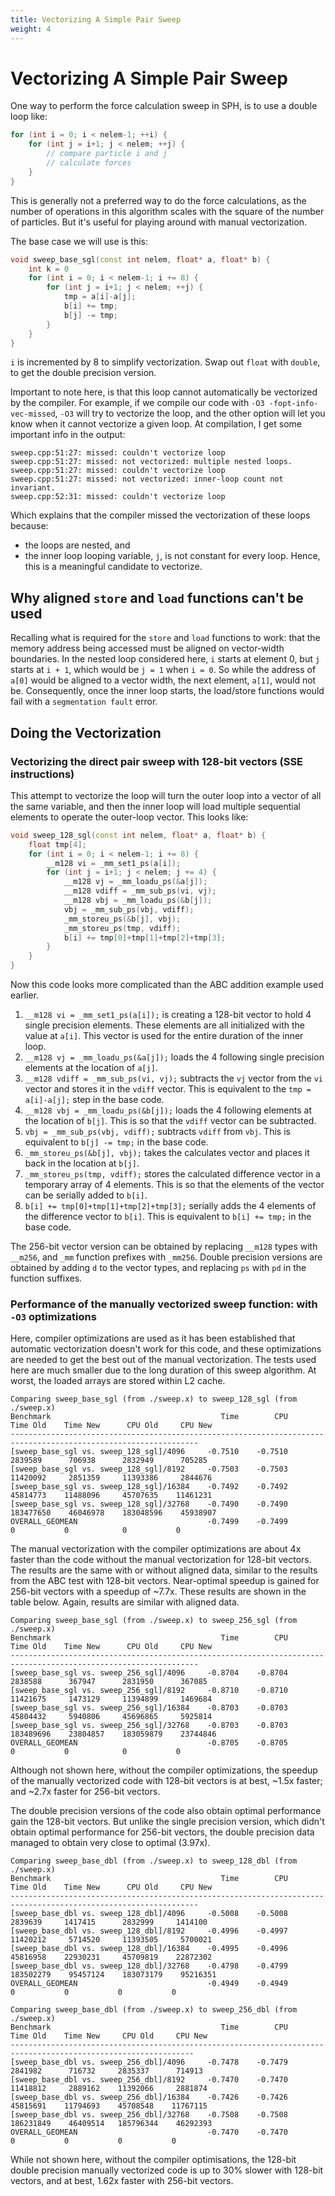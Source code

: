 ```yaml
---
title: Vectorizing A Simple Pair Sweep
weight: 4
---
```


# Vectorizing A Simple Pair Sweep

One way to perform the force calculation sweep in SPH, is to use a double loop like:

```cpp {style=tango,linenos=false}
for (int i = 0; i < nelem-1; ++i) {
    for (int j = i+1; j < nelem; ++j) {
        // compare particle i and j
        // calculate forces
    }
}
```

This is generally not a preferred way to do the force calculations, as the number of operations in this algorithm scales
with the square of the number of particles. But it's useful for playing around with manual vectorization.

The base case we will use is this:

```cpp {style=tango,linenos=false}
void sweep_base_sgl(const int nelem, float* a, float* b) {
    int k = 0
    for (int i = 0; i < nelem-1; i += 8) {
        for (int j = i+1; j < nelem; ++j) {
            tmp = a[i]-a[j];
            b[i] += tmp;
            b[j] -= tmp;
        }
    }
}
```

`i` is incremented by 8 to simplify vectorization. Swap out `float` with `double`, to get the double precision version.

Important to note here, is that this loop cannot automatically be vectorized by the compiler. For example, if we compile
our code with `-O3 -fopt-info-vec-missed`, `-O3` will try to vectorize the loop, and the other option will let you know
when it cannot vectorize a given loop. At compilation, I get some important info in the output:

```
sweep.cpp:51:27: missed: couldn't vectorize loop
sweep.cpp:51:27: missed: not vectorized: multiple nested loops.
sweep.cpp:51:27: missed: couldn't vectorize loop
sweep.cpp:51:27: missed: not vectorized: inner-loop count not invariant.
sweep.cpp:52:31: missed: couldn't vectorize loop
```

Which explains that the compiler missed the vectorization of these loops because:
* the loops are nested, and
* the inner loop looping variable, `j`, is not constant for every loop.
Hence, this is a meaningful candidate to vectorize.

## Why aligned `store` and `load` functions can't be used

Recalling what is required for the `store` and `load` functions to work: that the memory address being accessed must be
aligned on vector-width boundaries. In the nested loop considered here, `i` starts at element 0, but `j` starts at 
`i + 1`, which would be `j = 1` when `i = 0`. So while the address of `a[0]` would be aligned to a vector width, the
next element, `a[1]`, would not be. Consequently, once the inner loop starts, the load/store functions would fail with a
`segmentation fault` error.

## Doing the Vectorization

###  Vectorizing the direct pair sweep with 128-bit vectors (SSE instructions)

This attempt to vectorize the loop will turn the outer loop into a vector of all the same variable, and then the inner
loop will load multiple sequential elements to operate the outer-loop vector. This looks like:

```cpp {style=tango,linenos=false}
void sweep_128_sgl(const int nelem, float* a, float* b) {
    float tmp[4];
    for (int i = 0; i < nelem-1; i += 8) {
        __m128 vi = _mm_set1_ps(a[i]);
        for (int j = i+1; j < nelem; j += 4) {
            __m128 vj = _mm_loadu_ps(&a[j]);
            __m128 vdiff = _mm_sub_ps(vi, vj);
            __m128 vbj = _mm_loadu_ps(&b[j]);
            vbj = _mm_sub_ps(vbj, vdiff);
            _mm_storeu_ps(&b[j], vbj);
            _mm_storeu_ps(tmp, vdiff);
            b[i] += tmp[0]+tmp[1]+tmp[2]+tmp[3];
        }
    }
}
```

Now this code looks more complicated than the ABC addition example used earlier. 
1. `__m128 vi = _mm_set1_ps(a[i]);` is creating a 128-bit vector to hold 4 single precision elements. These elements are all initialized with the value at `a[i]`. This vector is used for the entire duration of the inner loop.
2. `__m128 vj = _mm_loadu_ps(&a[j]);` loads the 4 following single precision elements at the location of `a[j]`.
3. `__m128 vdiff = _mm_sub_ps(vi, vj);` subtracts the `vj` vector from the `vi` vector and stores it in the `vdiff` vector. This is equivalent to the `tmp = a[i]-a[j];` step in the base code.
4. `__m128 vbj = _mm_loadu_ps(&b[j]);` loads the 4 following elements at the location of `b[j]`. This is so that the `vdiff` vector can be subtracted.
5. `vbj = _mm_sub_ps(vbj, vdiff);` subtracts `vdiff` from `vbj`. This is equivalent to `b[j] -= tmp;` in the base code.
6. `_mm_storeu_ps(&b[j], vbj);` takes the calculates vector and places it back in the location at `b[j]`.
7. `_mm_storeu_ps(tmp, vdiff);` stores the calculated difference vector in a temporary array of 4 elements. This is so that the elements of the vector can be serially added to `b[i]`.
8. `b[i] += tmp[0]+tmp[1]+tmp[2]+tmp[3];` serially adds the 4 elements of the difference vector to `b[i]`. This is equivalent to `b[i] += tmp;` in the base code.

The 256-bit vector version can be obtained by replacing `__m128` types with `__m256`, and `_mm` function prefixes with 
`_mm256`. Double precision versions are obtained by adding `d` to the vector types, and replacing `ps` with `pd` in the
function suffixes.

### Performance of the manually vectorized sweep function: with `-O3` optimizations

Here, compiler optimizations are used as it has been established that automatic vectorization doesn't work for this 
code, and these optimizations are needed to get the best out of the manual vectorization. The tests used here are much
smaller due to the long duration of this sweep algorithm. At worst, the loaded arrays are stored within L2 cache.

```
Comparing sweep_base_sgl (from ./sweep.x) to sweep_128_sgl (from ./sweep.x)
Benchmark                                      Time        CPU     Time Old    Time New      CPU Old     CPU New
----------------------------------------------------------------------------------------------------------------
[sweep_base_sgl vs. sweep_128_sgl]/4096     -0.7510    -0.7510      2839589      706938      2832949      705285
[sweep_base_sgl vs. sweep_128_sgl]/8192     -0.7503    -0.7503     11420092     2851359     11393386     2844676
[sweep_base_sgl vs. sweep_128_sgl]/16384    -0.7492    -0.7492     45814773    11488096     45707635    11461231
[sweep_base_sgl vs. sweep_128_sgl]/32768    -0.7490    -0.7490    183477650    46046978    183048596    45938907
OVERALL_GEOMEAN                             -0.7499    -0.7499            0           0            0           0
```

The manual vectorization with the compiler optimizations are about 4x faster than the code without the manual
vectorization for 128-bit vectors. The results are the same with or without aligned data, similar to the results from
the ABC test with 128-bit vectors. Near-optimal speedup is gained for 256-bit vectors with a speedup of ~7.7x. These
results are shown in the table below. Again, results are similar with aligned data.

```
Comparing sweep_base_sgl (from ./sweep.x) to sweep_256_sgl (from ./sweep.x)
Benchmark                                      Time        CPU     Time Old    Time New      CPU Old     CPU New
----------------------------------------------------------------------------------------------------------------
[sweep_base_sgl vs. sweep_256_sgl]/4096     -0.8704    -0.8704      2838588      367947      2831950      367085
[sweep_base_sgl vs. sweep_256_sgl]/8192     -0.8710    -0.8710     11421675     1473129     11394899     1469684
[sweep_base_sgl vs. sweep_256_sgl]/16384    -0.8703    -0.8703     45804432     5940806     45696865     5925814
[sweep_base_sgl vs. sweep_256_sgl]/32768    -0.8703    -0.8703    183489696    23804857    183059879    23744846
OVERALL_GEOMEAN                             -0.8705    -0.8705            0           0            0           0
```

Although not shown here, without the compiler optimizations, the speedup of the manually vectorized code with 128-bit
vectors is at best, ~1.5x faster; and ~2.7x faster for 256-bit vectors.

The double precision versions of the code also obtain optimal performance gain the 128-bit vectors. But unlike the
single precision version, which didn't obtain optimal performance for 256-bit vectors, the double precision data
managed to obtain very close to optimal (3.97x).

```
Comparing sweep_base_dbl (from ./sweep.x) to sweep_128_dbl (from ./sweep.x)
Benchmark                                      Time        CPU     Time Old    Time New      CPU Old     CPU New
----------------------------------------------------------------------------------------------------------------
[sweep_base_dbl vs. sweep_128_dbl]/4096     -0.5008    -0.5008      2839639     1417415      2832999     1414100
[sweep_base_dbl vs. sweep_128_dbl]/8192     -0.4996    -0.4997     11420212     5714520     11393505     5700021
[sweep_base_dbl vs. sweep_128_dbl]/16384    -0.4995    -0.4996     45816958    22930231     45709819    22872302
[sweep_base_dbl vs. sweep_128_dbl]/32768    -0.4798    -0.4799    183502279    95457124    183073179    95216351
OVERALL_GEOMEAN                             -0.4949    -0.4949            0           0           0           0
```

```
Comparing sweep_base_dbl (from ./sweep.x) to sweep_256_dbl (from ./sweep.x)
Benchmark                                      Time        CPU     Time Old    Time New     CPU Old     CPU New
---------------------------------------------------------------------------------------------------------------
[sweep_base_dbl vs. sweep_256_dbl]/4096     -0.7478    -0.7479      2841982      716732     2835337      714913
[sweep_base_dbl vs. sweep_256_dbl]/8192     -0.7470    -0.7470     11418812     2889162    11392066     2881874
[sweep_base_dbl vs. sweep_256_dbl]/16384    -0.7426    -0.7426     45815691    11794693    45708548    11767115
[sweep_base_dbl vs. sweep_256_dbl]/32768    -0.7508    -0.7508    186231849    46409514   185796344    46292393
OVERALL_GEOMEAN                             -0.7470    -0.7470            0           0           0           0
```

While not shown here, without the compiler optimisations, the 128-bit double precision manually vectorized code is
up to 30% slower with 128-bit vectors, and at best, 1.62x faster with 256-bit vectors.

